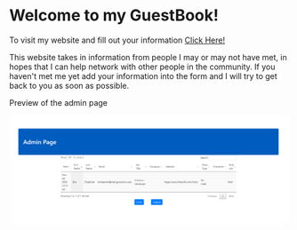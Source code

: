<h1>Welcome to my GuestBook!</h1>

<span>To visit my website and fill out your information </span>
<a href="http://bchadwick.greenriverdev.com/305/guestbook/index.php">Click Here!<a>
  
<p>This website takes in information from people I may or may not have met, in hopes that I can help network with other people in the community. If you haven't met me yet add your information into the form and I will try to get back to you as soon as possible.</p>

<p>Preview of the admin page</p>

![alt text](https://github.com/bchadwic/guestbook/blob/main/adminpage.PNG?raw=true)
